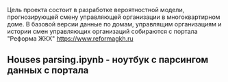 Цель проекта состоит в разработке вероятностной модели, прогнозирующей смену управляющей организации в многоквартирном доме. В базовой версии данные по домам, управлящим организациям и истории смен управляющих организаций собираются с портала "Реформа ЖКХ" https://www.reformagkh.ru
## Houses parsing.ipynb - ноутбук с парсингом данных с портала
